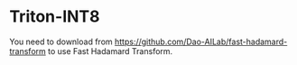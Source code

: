 # Triton-INT8
You need to download from https://github.com/Dao-AILab/fast-hadamard-transform to use Fast Hadamard Transform.
